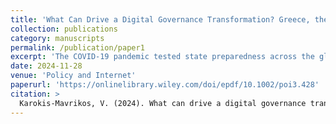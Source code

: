 ```yaml
---
title: 'What Can Drive a Digital Governance Transformation? Greece, the Covid–19 crisis and "a jump–started Lamborghini"'
collection: publications
category: manuscripts
permalink: /publication/paper1
excerpt: 'The COVID-19 pandemic tested state preparedness across the globe and exposed cross-sectoral deficiencies in infrastructure, resources and policymaking patterns. However, the prospects of the pandemic facilitating lasting institutional change have received limited attention. This study explores the drivers and resisting forces underpinning Greece''s ongoing digital governance transformation during conditions of crises through a Multiple Streams lens. The analysis is informed by original primary data from elite stakeholders across four policy areas and extends from policy adoption to implementation. The study concludes that the simultaneous surfacing of administrative deficiencies, the enhanced value acceptability for innovation and a series of cross-sectoral spillovers facilitated the introduction of digitization initiatives on an unprecedented scale. However, centralization and cultural resistance from both bureaucracies and the public during implementation pose strains to the completion of the transformative process. The paper''s insights contribute to the young but highly topical research agenda on digital governance transformation drivers.'
date: 2024-11-28
venue: 'Policy and Internet'
paperurl: 'https://onlinelibrary.wiley.com/doi/epdf/10.1002/poi3.428'
citation: >
  Karokis-Mavrikos, V. (2024). What can drive a digital governance transformation? Greece, the Covid-19 crisis and "a jump–started Lamborghini". <em>Policy & Internet</em>, <em>1</em>, 1–22. https://doi.org/10.1002/poi3.428
---
```

